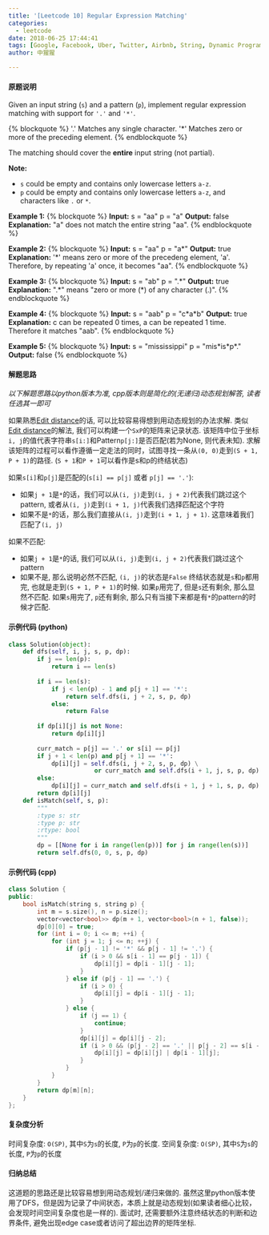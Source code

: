 ```yaml
---
title: '[Leetcode 10] Regular Expression Matching'
categories:
  - leetcode
date: 2018-06-25 17:44:41
tags: [Google, Facebook, Uber, Twitter, Airbnb, String, Dynamic Programming, Backtracking]
author: 中猩猩

---
```

#### 原题说明
Given an input string (`s`) and a pattern (`p`), implement regular expression matching with support for `'.'` and `'*'`.

{% blockquote %}
'.' Matches any single character.
'*' Matches zero or more of the preceding element.
{% endblockquote %}

The matching should cover the **entire** input string (not partial).

**Note:**
- `s` could be empty and contains only lowercase letters `a-z`.
- `p` could be empty and contains only lowercase letters `a-z`, and characters like `.` or `*`.

**Example 1:**
{% blockquote %}
**Input:**
s = "aa"
p = "a"
**Output:** false
**Explanation:** "a" does not match the entire string "aa".
{% endblockquote %}

**Example 2:**
{% blockquote %}
**Input:**
s = "aa"
p = "a\*"
**Output:** true
**Explanation:** '\*' means zero or more of the precedeng element, 'a'. Therefore, by repeating 'a' once, it becomes "aa".
{% endblockquote %}

**Example 3:**
{% blockquote %}
**Input:**
s = "ab"
p = ".\*"
**Output:** true
**Explanation:** ".\*" means "zero or more (\*) of any character (.)".
{% endblockquote %}

**Example 4:**
{% blockquote %}
**Input:**
s = "aab"
p = "c\*a\*b"
**Output:** true
**Explanation:** c can be repeated 0 times, a can be repeated 1 time. Therefore it matches "aab".
{% endblockquote %}

**Example 5:**
{% blockquote %}
**Input:**
s = "mississippi"
p = "mis\*is\*p\*."
**Output:** false
{% endblockquote %}

#### 解题思路 
*以下解题思路以python版本为准, cpp版本则是简化的(无递归)动态规划解答, 读者任选其一即可*

如果熟悉[Edit distance](https://en.wikipedia.org/wiki/Edit_distance)的话, 可以比较容易得想到用动态规划的办法求解.
类似[Edit distance](https://en.wikipedia.org/wiki/Edit_distance)的解法, 我们可以构建一个`SxP`的矩阵来记录状态. 
该矩阵中位于坐标`i, j`的值代表字符串`s[i:]`和Pattern`p[j:]`是否匹配(若为None, 则代表未知).
求解该矩阵的过程可以看作遵循一定走法的同时，试图寻找一条从`(0, 0)`走到`(S + 1, P + 1)`的路径. (`S + 1`和`P + 1`可以看作是s和p的终结状态)

如果`s[i]`和`p[j]`是匹配的(`s[i] == p[j]` 或者 `p[j] == '.'`):
- 如果`j + 1`是`*`的话，我们可以从`(i, j)`走到`(i, j + 2)`代表我们跳过这个pattern, 或者从`(i, j)`走到`(i + 1, j)`代表我们选择匹配这个字符
- 如果不是`*`的话，那么我们直接从`(i, j)`走到`(i + 1, j + 1)`. 这意味着我们匹配了`(i, j)`

如果不匹配:
- 如果`j + 1`是`*`的话, 我们可以从`(i, j)`走到`(i, j + 2)`代表我们跳过这个pattern
- 如果不是, 那么说明必然不匹配, `(i, j)`的状态是`False`
终结状态就是`s`和`p`都用完, 也就是走到`(S + 1, P + 1)`的时候.
如果`p`用完了, 但是`s`还有剩余, 那么显然不匹配.
如果`s`用完了, `p`还有剩余, 那么只有当接下来都是有`*`的pattern的时候才匹配.

#### 示例代码 (python)
```python
class Solution(object):
    def dfs(self, i, j, s, p, dp):
        if j == len(p):
            return i == len(s)
        
        if i == len(s):
            if j < len(p) - 1 and p[j + 1] == '*':
                return self.dfs(i, j + 2, s, p, dp)
            else:
                return False
            
        if dp[i][j] is not None:
            return dp[i][j]
        
        curr_match = p[j] == '.' or s[i] == p[j]
        if j + 1 < len(p) and p[j + 1] == '*':
            dp[i][j] = self.dfs(i, j + 2, s, p, dp) \
                        or curr_match and self.dfs(i + 1, j, s, p, dp)
        else:
            dp[i][j] = curr_match and self.dfs(i + 1, j + 1, s, p, dp)
        return dp[i][j]
    def isMatch(self, s, p):
        """
        :type s: str
        :type p: str
        :rtype: bool
        """
        dp = [[None for i in range(len(p))] for j in range(len(s))]
        return self.dfs(0, 0, s, p, dp)
```

#### 示例代码 (cpp)
```cpp
class Solution {
public:
    bool isMatch(string s, string p) {
        int m = s.size(), n = p.size();
        vector<vector<bool>> dp(m + 1, vector<bool>(n + 1, false));
        dp[0][0] = true;
        for (int i = 0; i <= m; ++i) {
            for (int j = 1; j <= n; ++j) {
                if (p[j - 1] != '*' && p[j - 1] != '.') {
                    if (i > 0 && s[i - 1] == p[j - 1]) {
                        dp[i][j] = dp[i - 1][j - 1];
                    }
                } else if (p[j - 1] == '.') {
                    if (i > 0) {
                        dp[i][j] = dp[i - 1][j - 1];
                    }
                } else {
                    if (j == 1) {
                        continue;
                    }
                    dp[i][j] = dp[i][j - 2];
                    if (i > 0 && (p[j - 2] == '.' || p[j - 2] == s[i - 1])) {
                        dp[i][j] = dp[i][j] | dp[i - 1][j];
                    }
                }
            }
        }
        return dp[m][n];
    }
};
```

#### 复杂度分析
时间复杂度: `O(SP)`, 其中`S`为`s`的长度, `P`为`p`的长度. 
空间复杂度: `O(SP)`, 其中`S`为`s`的长度, `P`为`p`的长度

#### 归纳总结
这道题的思路还是比较容易想到用动态规划/递归来做的. 虽然这里python版本使用了DFS，但是因为记录了中间状态，本质上就是动态规划(如果读者细心比较，会发现时间空间复杂度也是一样的). 面试时, 还需要额外注意终结状态的判断和边界条件, 避免出现edge case或者访问了超出边界的矩阵坐标.
